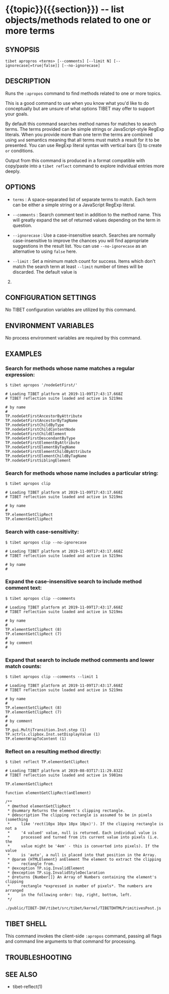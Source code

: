 {{topic}}({{section}}) -- list objects/methods related to one or more terms
=============================================

## SYNOPSIS

`tibet apropros <terms> [--comments] [--limit N]
    [--ignorecase[=true|false]] [--no-ignorecase]`

## DESCRIPTION

Runs the `:apropos` command to find methods related to one or more topics.

This is a good command to use when you know what you'd like to do conceptually
but are unsure of what options TIBET may offer to support your goals.

By default this command searches method names for matches to search terms.
The terms provided can be simple strings or JavaScript-style RegExp literals.
When you provide more than one term the terms are combined using `and` semantics
meaning that all terms must match a result for it to be presented. You can use
RegExp literal syntax with vertical bars (|) to create `or` conditions.

Output from this command is produced in a format compatible with copy/paste into
a `tibet reflect` command to explore individual entries more deeply.

## OPTIONS

  * `terms` :
    A space-separated list of separate terms to match. Each term can be either a
simple string or a JavaScript RegExp literal.

  * `--comments` :
    Search comment text in addition to the method name. This will greatly expand
the set of returned values depending on the term in question.

  * `--ignorecase` :
    Use a case-insensitive search. Searches are normally case-insensitive to
improve the chances you will find appropriate suggestions in the result list.
You can use `--no-ignorecase` as an alternative to using `false` here.

  * `--limit` :
    Set a minimum match count for success. Items which don't match the search
term at least `--limit` number of times will be discarded. The default value is
2.

## CONFIGURATION SETTINGS

No TIBET configuration variables are utilized by this command.

## ENVIRONMENT VARIABLES

No process environment variables are required by this command.

## EXAMPLES

### Search for methods whose name matches a regular expression:

    $ tibet apropos '/nodeGetFirst/'

    # Loading TIBET platform at 2019-11-09T17:43:17.668Z
    # TIBET reflection suite loaded and active in 5219ms

    # by name
    #
    TP.nodeGetFirstAncestorByAttribute
    TP.nodeGetFirstAncestorByTagName
    TP.nodeGetFirstChildByType
    TP.nodeGetFirstChildContentNode
    TP.nodeGetFirstChildElement
    TP.nodeGetFirstDescendantByType
    TP.nodeGetFirstElementByAttribute
    TP.nodeGetFirstElementByTagName
    TP.nodeGetFirstElementChildByAttribute
    TP.nodeGetFirstElementChildByTagName
    TP.nodeGetFirstSiblingElement

### Search for methods whose name includes a particular string:

    $ tibet apropos clip

    # Loading TIBET platform at 2019-11-09T17:43:17.668Z
    # TIBET reflection suite loaded and active in 5219ms

    # by name
    #
    TP.elementSetClipRect
    TP.elementGetClipRect

### Search with case-sensitivity:

    $ tibet apropos clip --no-ignorecase

    # Loading TIBET platform at 2019-11-09T17:43:17.668Z
    # TIBET reflection suite loaded and active in 5219ms

    # by name
    #

### Expand the case-insensitive search to include method comment text:

    $ tibet apropos clip --comments

    # Loading TIBET platform at 2019-11-09T17:43:17.668Z
    # TIBET reflection suite loaded and active in 5219ms

    # by name
    #
    TP.elementSetClipRect (8)
    TP.elementGetClipRect (7)
    #
    # by comment
    #

### Expand that search to include method comments and lower match counts:

    $ tibet apropos clip --comments --limit 1

    # Loading TIBET platform at 2019-11-09T17:43:17.668Z
    # TIBET reflection suite loaded and active in 5219ms

    # by name
    #
    TP.elementSetClipRect (8)
    TP.elementGetClipRect (7)
    #
    # by comment
    #
    TP.gui.MultiTransition.Inst.step (1)
    TP.xctrls.clipbox.Inst.setDisplayValue (1)
    TP.elementWrapToContent (1)

### Reflect on a resulting method directly:

    $ tibet reflect TP.elementGetClipRect

    # Loading TIBET platform at 2019-08-03T17:11:29.832Z
    # TIBET reflection suite loaded and active in 5981ms

    TP.elementGetClipRect

    function elementGetClipRect(anElement)

    /**
     * @method elementGetClipRect
     * @summary Returns the element's clipping rectangle.
     * @description The clipping rectangle is assumed to be in pixels (something
     *     like 'rect(10px 10px 10px 10px)'). If the clipping rectangle is not a
     *     '4 valued' value, null is returned. Each individual value is
     *     processed and turned from its current value into pixels (i.e. the
     *     value might be '4em' - this is converted into pixels). If the value
     *     is 'auto', a null is placed into that position in the Array.
     * @param {HTMLElement} anElement The element to extract the clipping
     *     rectangle from.
     * @exception TP.sig.InvalidElement
     * @exception TP.sig.InvalidStyleDeclaration
     * @returns {Number[]} An Array of Numbers containing the element's clipping
     *     rectangle *expressed in number of pixels*. The numbers are arranged
     *     in the following order: top, right, bottom, left.
     */

    ./public/TIBET-INF/tibet/src/tibet/kernel/TIBETDHTMLPrimitivesPost.js

## TIBET SHELL

This command invokes the client-side `:apropos` command, passing all flags and
command line arguments to that command for processing.

## TROUBLESHOOTING


## SEE ALSO

  * tibet-reflect(1)


